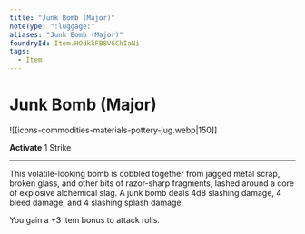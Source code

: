 ```yaml
---
title: "Junk Bomb (Major)"
noteType: ":luggage:"
aliases: "Junk Bomb (Major)"
foundryId: Item.HOdkkFB8VGChIaNi
tags:
  - Item
---
```


# Junk Bomb (Major)
![[icons-commodities-materials-pottery-jug.webp|150]]

**Activate** 1 Strike

* * *

This volatile-looking bomb is cobbled together from jagged metal scrap, broken glass, and other bits of razor-sharp fragments, lashed around a core of explosive alchemical slag. A junk bomb deals 4d8 slashing damage, 4 bleed damage, and 4 slashing splash damage.

You gain a +3 item bonus to attack rolls.
